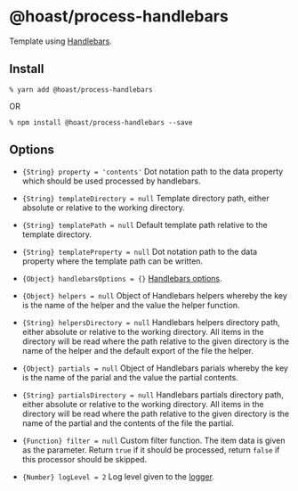 # @hoast/process-handlebars

Template using [Handlebars](https://github.com/handlebars-lang/handlebars.js#readme).

## Install

```
% yarn add @hoast/process-handlebars
```

OR

```
% npm install @hoast/process-handlebars --save
```

## Options

- `{String} property = 'contents'` Dot notation path to the data property which should be used processed by handlebars.
- `{String} templateDirectory = null` Template directory path, either absolute or relative to the working directory.
- `{String} templatePath = null` Default template path relative to the template directory.
- `{String} templateProperty = null` Dot notation path to the data property where the template path can be written.
- `{Object} handlebarsOptions = {}` [Handlebars options](https://github.com/handlebars-lang/handlebars.js#readme).
- `{Object} helpers = null` Object of Handlebars helpers whereby the key is the name of the helper and the value the helper function.
- `{String} helpersDirectory = null` Handlebars helpers directory path, either absolute or relative to the working directory. All items in the directory will be read where the path relative to the given directory is the name of the helper and the default export of the file the helper.
- `{Object} partials = null` Object of Handlebars parials whereby the key is the name of the parial and the value the partial contents.
- `{String} partialsDirectory = null` Handlebars partials directory path, either absolute or relative to the working directory. All items in the directory will be read where the path relative to the given directory is the name of the partial and the contents of the file the partial.

- `{Function} filter = null` Custom filter function. The item data is given as the parameter. Return `true` if it should be processed, return `false` if this processor should be skipped.

- `{Number} logLevel = 2` Log level given to the [logger](https://github.com/hoast/hoast/tree/master/packages/utils#logger.js).
